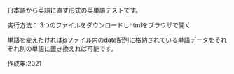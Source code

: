 日本語から英語に直す形式の英単語テストです。

実行方法：
3つのファイルをダウンロードしhtmlをブラウザで開く

単語を変えたければjsファイル内のdata配列に格納されている単語データをそれぞれ別の単語に置き換えれば可能です。

作成年:2021
